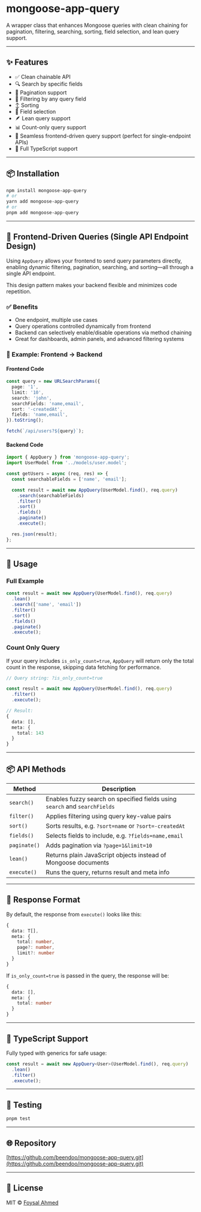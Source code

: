 ﻿# mongoose-app-query

A wrapper class that enhances Mongoose queries with clean chaining for pagination, filtering, searching, sorting, field selection, and lean query support.

---

## ✨ Features

- ✅ Clean chainable API
- 🔍 Search by specific fields
- 📑 Pagination support
- 🔢 Filtering by any query field
- ↕️ Sorting
- 🔐 Field selection
- 🪶 Lean query support
- 📊 Count-only query support
- 🔗 Seamless frontend-driven query support (perfect for single-endpoint APIs)
- 🧠 Full TypeScript support

---

## 📦 Installation

```bash
npm install mongoose-app-query
# or
yarn add mongoose-app-query
# or
pnpm add mongoose-app-query
```

---

## 🔗 Frontend-Driven Queries (Single API Endpoint Design)

Using `AppQuery` allows your frontend to send query parameters directly, enabling dynamic filtering, pagination, searching, and sorting—all through a single API endpoint.

This design pattern makes your backend flexible and minimizes code repetition.

### ✅ Benefits

- One endpoint, multiple use cases
- Query operations controlled dynamically from frontend
- Backend can selectively enable/disable operations via method chaining
- Great for dashboards, admin panels, and advanced filtering systems

### 📲 Example: Frontend → Backend

#### Frontend Code

```ts
const query = new URLSearchParams({
  page: '1',
  limit: '10',
  search: 'john',
  searchFields: 'name,email',
  sort: '-createdAt',
  fields: 'name,email',
}).toString();

fetch(`/api/users?${query}`);
```

#### Backend Code

```ts
import { AppQuery } from 'mongoose-app-query';
import UserModel from '../models/user.model';

const getUsers = async (req, res) => {
  const searchableFields = ['name', 'email'];

  const result = await new AppQuery(UserModel.find(), req.query)
    .search(searchableFields)
    .filter()
    .sort()
    .fields()
    .paginate()
    .execute();

  res.json(result);
};
```

---

## 🧠 Usage

### Full Example

```ts
const result = await new AppQuery(UserModel.find(), req.query)
  .lean()
  .search(['name', 'email'])
  .filter()
  .sort()
  .fields()
  .paginate()
  .execute();
```

### Count Only Query

If your query includes `is_only_count=true`, `AppQuery` will return only the total count in the response, skipping data fetching for performance.

```ts
// Query string: ?is_only_count=true

const result = await new AppQuery(UserModel.find(), req.query)
  .filter()
  .execute();

// Result:
{
  data: [],
  meta: {
    total: 143
  }
}
```

---

## 📦 API Methods

| Method       | Description                                                                |
| ------------ | -------------------------------------------------------------------------- |
| `search()`   | Enables fuzzy search on specified fields using `search` and `searchFields` |
| `filter()`   | Applies filtering using query key-value pairs                              |
| `sort()`     | Sorts results, e.g. `?sort=name` or `?sort=-createdAt`                     |
| `fields()`   | Selects fields to include, e.g. `?fields=name,email`                       |
| `paginate()` | Adds pagination via `?page=1&limit=10`                                     |
| `lean()`     | Returns plain JavaScript objects instead of Mongoose documents             |
| `execute()`  | Runs the query, returns result and meta info                               |

---

## 🧾 Response Format

By default, the response from `execute()` looks like this:

```ts
{
  data: T[],
  meta: {
    total: number,
    page?: number,
    limit?: number
  }
}
```

If `is_only_count=true` is passed in the query, the response will be:

```ts
{
  data: [],
  meta: {
    total: number
  }
}
```

---

## 🧪 TypeScript Support

Fully typed with generics for safe usage:

```ts
const result = await new AppQuery<User>(UserModel.find(), req.query)
  .lean()
  .filter()
  .execute();
```

---

## 🧪 Testing

```bash
pnpm test
```

---

## 🌐 Repository

[https://github.com/beendoo/mongoose-app-query.git](https://github.com/beendoo/mongoose-app-query.git)

---

## 📝 License

MIT © [Foysal Ahmed](https://github.com/foysalahmedmin)

<!--
npm version patch   # for 1.0.0 -> 1.0.1
npm version minor   # for 1.0.0 -> 1.1.0
npm version major   # for 1.0.0 -> 2.0.0
-->
